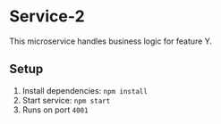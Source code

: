 # Service-2
This microservice handles business logic for feature Y.

## Setup
1. Install dependencies: `npm install`
2. Start service: `npm start`
3. Runs on port `4001`
